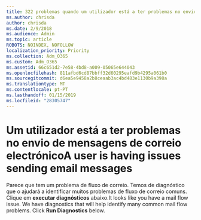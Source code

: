 ```yaml
---
title: 322 problemas quando um utilizador está a ter problemas no envio
ms.author: chrisda
author: chrisda
ms.date: 2/9/2018
ms.audience: Admin
ms.topic: article
ROBOTS: NOINDEX, NOFOLLOW
localization_priority: Priority
ms.collection: Adm_O365
ms.custom: Adm_O365
ms.assetid: 66c651d2-7e58-4bd8-a009-05065e644043
ms.openlocfilehash: 811afbd6cd87bbff32d60295eafd9b4295a061b0
ms.sourcegitcommit: d6ea5e9458a2b8ceaab3ac4bd483e1130b9a398a
ms.translationtype: MT
ms.contentlocale: pt-PT
ms.lasthandoff: 01/15/2019
ms.locfileid: "28305747"
---
```

# <a name="a-user-is-having-issues-sending-email-messages"></a><span data-ttu-id="34fe8-102">Um utilizador está a ter problemas no envio de mensagens de correio electrónico</span><span class="sxs-lookup"><span data-stu-id="34fe8-102">A user is having issues sending email messages</span></span>

<span data-ttu-id="34fe8-p101">Parece que tem um problema de fluxo de correio. Temos de diagnóstico que o ajudará a identificar muitos problemas de fluxo de correio comuns. Clique em **executar diagnósticos** abaixo.</span><span class="sxs-lookup"><span data-stu-id="34fe8-p101">It looks like you have a mail flow issue. We have diagnostics that will help identify many common mail flow problems. Click **Run Diagnostics** below.</span></span> 
  

